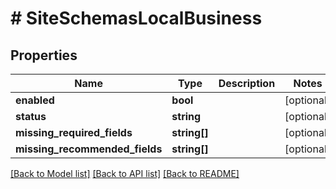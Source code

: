 # # SiteSchemasLocalBusiness

## Properties

Name | Type | Description | Notes
------------ | ------------- | ------------- | -------------
**enabled** | **bool** |  | [optional]
**status** | **string** |  | [optional]
**missing_required_fields** | **string[]** |  | [optional]
**missing_recommended_fields** | **string[]** |  | [optional]

[[Back to Model list]](../../README.md#models) [[Back to API list]](../../README.md#endpoints) [[Back to README]](../../README.md)

